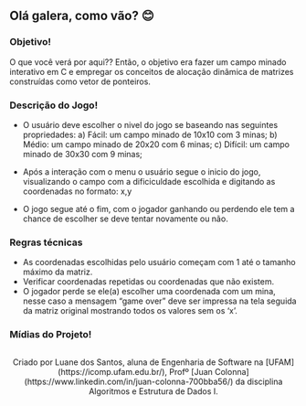 ## Olá galera, como vão? 😊

### Objetivo!
O que você verá por aqui?? Então, o objetivo era fazer um campo minado interativo em C e empregar os conceitos de alocação dinâmica de matrizes construídas como vetor de
ponteiros.

### Descrição do Jogo!
- O usuário deve escolher o nivel do jogo se baseando nas seguintes propriedades:
    a) Fácil: um campo minado de 10x10 com 3 minas;
    b) Médio: um campo minado de 20x20 com 6 minas;
    c) Difícil: um campo minado de 30x30 com 9 minas;
  
- Após a interação com o menu o usuário segue o inicio do jogo, visualizando o campo com a dificiculdade escolhida e digitando as coordenadas no formato: x,y
- O jogo segue até o fim, com o jogador ganhando ou perdendo ele tem a chance de escolher se deve tentar novamente ou não.

### Regras técnicas
- As coordenadas escolhidas pelo usuário começam com 1 até o tamanho máximo da
matriz.
- Verificar coordenadas repetidas ou coordenadas que não existem.
- O jogador perde se ele(a) escolher uma coordenada com um mina, nesse caso a
mensagem “game over” deve ser impressa na tela seguida da matriz original mostrando
todos os valores sem os ‘x’.

### Mídias do Projeto!

##
<div align='center'>   
Criado por Luane dos Santos, aluna de Engenharia de Software na [UFAM](https://icomp.ufam.edu.br/), Profº [Juan Colonna](https://www.linkedin.com/in/juan-colonna-700bba56/) da disciplina Algoritmos e Estrutura de Dados I.
</div>
